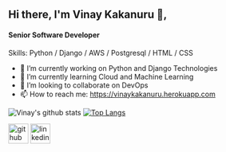 <!--
**vinaykakanuru/vinaykakanuru** is a ✨ _special_ ✨ repository because its `README.md` (this file) appears on your GitHub profile.
- 😄 Pronouns: ...
- ⚡ Fun fact: ...
- 💬 Ask me about ...
- 🤔 I’m looking for help with ...
[![Vinay's wakatime stats](https://github-readme-stats.vercel.app/api/wakatime?username=vinaykakanuru)](https://github.com/)
-->

## Hi there, I'm  Vinay Kakanuru 👋, 
#### Senior Software Developer

Skills: Python / Django / AWS / Postgresql / HTML / CSS

- 🔭 I’m currently working on Python and Django Technologies 
- 🌱 I’m currently learning Cloud and Machine Learning 
- 👯 I’m looking to collaborate on DevOps 
- 📫 How to reach me: https://vinaykakanuru.herokuapp.com 


![Vinay's github stats](https://github-readme-stats.vercel.app/api?username=vinaykakanuru&show_icons=true&theme=radical)
[![Top Langs](https://github-readme-stats.vercel.app/api/top-langs/?username=vinaykakanuru&show_icons=true&theme=radical&layout=compact)](https://github.com/vinaykakanuru/)


[<img src='https://cdn.jsdelivr.net/npm/simple-icons@3.0.1/icons/github.svg' alt='github' height='40'>](https://github.com/vinaykakanuru)  [<img src='https://cdn.jsdelivr.net/npm/simple-icons@3.0.1/icons/linkedin.svg' alt='linkedin' height='40'>](https://www.linkedin.com/in/vinay-kumar-reddy-kakanuru-aa662b1a4/)  

